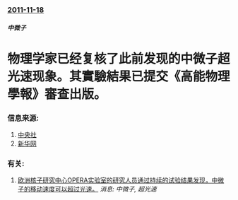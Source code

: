 ### [2011-11-18](/news/2011/11/18/index.md)

##### 中微子
# 物理学家已经复核了此前发现的中微子超光速现象。其實驗結果已提交《高能物理學報》審查出版。




### 信息来源:

1. [中央社](https://web.archive.org/web/20160304110848/http://www2.cna.com.tw/ShowNews/Detail.aspx?pNewsID=201111190007&pType0=aIT&pTypeSel=0)
2. [新华网](http://news.xinhuanet.com/world/2011-11/20/c_122308256.htm)

### 有关:

1. [欧洲核子研究中心OPERA实验室的研究人员通过持续的试验结果发现，中微子的移动速度可以超过光速。](/zh/news/2011/09/23/欧洲核子研究中心OPERA实验室的研究人员通过持续的试验结果发现-中微子的移动速度可以超过光速.md) _消息: 中微子, 超光速_
